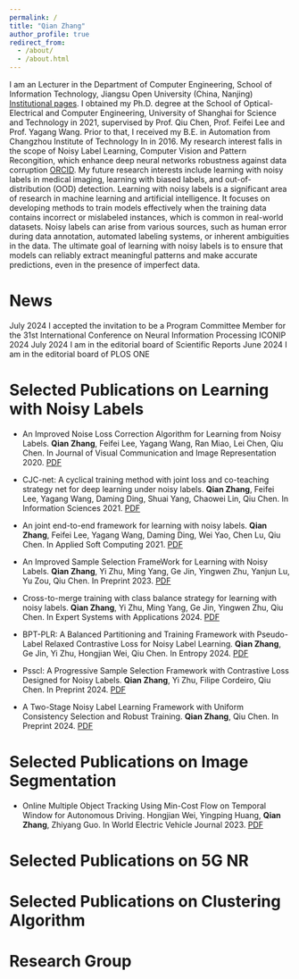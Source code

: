 ```yaml
---
permalink: /
title: "Qian Zhang"
author_profile: true
redirect_from: 
  - /about/
  - /about.html
---
```


I am an Lecturer in the Department of Computer Engineering, School of Information Technology, Jiangsu Open University (China, Nanjing) [Institutional pages](https://sit.jsou.edu.cn/2023/0904/c6266a159158/page.psp). I obtained my Ph.D. degree at the School of Optical-Electrical and Computer Engineering, University of Shanghai for Science and Technology in 2021, supervised by Prof. Qiu Chen, Prof. Feifei Lee and Prof. Yagang Wang. Prior to that, I received my B.E. in Automation from Changzhou Institute of Technology In in 2016.
My research interest falls in the scope of Noisy Label Learning, Computer Vision and Pattern Recongition, which enhance deep neural networks robustness against data corruption [ORCID](https://orcid.org/0000-0003-1749-8653). My future research interests include learning with noisy labels in medical imaging, learning with biased labels, and out-of-distribution (OOD) detection.
Learning with noisy labels is a significant area of research in machine learning and artificial intelligence. It focuses on developing methods to train models effectively when the training data contains incorrect or mislabeled instances, which is common in real-world datasets. Noisy labels can arise from various sources, such as human error during data annotation, automated labeling systems, or inherent ambiguities in the data. The ultimate goal of learning with noisy labels is to ensure that models can reliably extract meaningful patterns and make accurate predictions, even in the presence of imperfect data.

News
======
July 2024        I accepted the invitation to be a Program Committee Member for the 31st International Conference on Neural Information Processing ICONIP 2024
July 2024        I am in the editorial board of Scientific Reports
June 2024        I am in the editorial board of PLOS ONE

Selected Publications on Learning with Noisy Labels
======
* An Improved Noise Loss Correction Algorithm for Learning from Noisy Labels.
  **Qian Zhang**, Feifei Lee, Yagang Wang, Ran Miao, Lei Chen, Qiu Chen.
  In Journal of Visual Communication and Image Representation 2020. [PDF](https://www.sciencedirect.com/science/article/abs/pii/S1047320320301619)

* CJC-net: A cyclical training method with joint loss and co-teaching strategy net for deep learning under noisy labels.
  **Qian Zhang**, Feifei Lee, Yagang Wang, Daming Ding, Shuai Yang, Chaowei Lin, Qiu Chen.
  In Information Sciences 2021. [PDF](https://www.sciencedirect.com/science/article/abs/pii/S0020025521008008)

* An joint end-to-end framework for learning with noisy labels.
  **Qian Zhang**, Feifei Lee, Yagang Wang, Daming Ding, Wei Yao, Chen Lu, Qiu Chen.
  In Applied Soft Computing 2021. [PDF](https://www.sciencedirect.com/science/article/abs/pii/S1568494621003495?via%3Dihub)

* An Improved Sample Selection FrameWork for Learning with Noisy Labels.
  **Qian Zhang**, Yi Zhu, Ming Yang, Ge Jin, Yingwen Zhu, Yanjun Lu, Yu Zou, Qiu Chen.
  In Preprint 2023. [PDF](http://dx.doi.org/10.2139/ssrn.4639753)

* Cross-to-merge training with class balance strategy for learning with noisy labels.
  **Qian Zhang**, Yi Zhu, Ming Yang, Ge Jin, Yingwen Zhu, Qiu Chen.
  In Expert Systems with Applications 2024. [PDF](https://doi.org/10.1016/j.eswa.2024.123846)

* BPT-PLR: A Balanced Partitioning and Training Framework with Pseudo-Label Relaxed Contrastive Loss for Noisy Label Learning.
  **Qian Zhang**, Ge Jin, Yi Zhu, Hongjian Wei, Qiu Chen.
  In Entropy 2024. [PDF](https://doi.org/10.3390/e26070589)

* Psscl: A Progressive Sample Selection Framework with Contrastive Loss Designed for Noisy Labels.
  **Qian Zhang**, Yi Zhu, Filipe Cordeiro, Qiu Chen.
  In Preprint 2024. [PDF](http://dx.doi.org/10.2139/ssrn.4782767)

* A Two-Stage Noisy Label Learning Framework with Uniform Consistency Selection and Robust Training.
  **Qian Zhang**, Qiu Chen.
  In Preprint 2024. [PDF](http://dx.doi.org/10.2139/ssrn.4835466)

Selected Publications on Image Segmentation
======
* Online Multiple Object Tracking Using Min-Cost Flow on Temporal Window for Autonomous Driving.
  Hongjian Wei, Yingping Huang, **Qian Zhang**, Zhiyang Guo.
  In World Electric Vehicle Journal 2023. [PDF](https://doi.org/10.3390/wevj14090243)


Selected Publications on 5G NR
======


Selected Publications on Clustering Algorithm
======

Research Group
======

